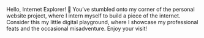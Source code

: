 Hello, Internet Explorer! 👋
You’ve stumbled onto my corner of the personal website project, where I intern myself to build a piece of the internet.
Consider this my little digital playground, where I showcase my professional feats and the occasional misadventure.
Enjoy your visit!

